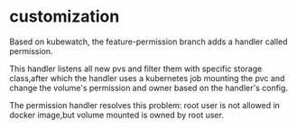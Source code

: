 # customization
Based on kubewatch, the feature-permission branch adds a handler called permission.

This handler listens all new pvs and filter them with specific storage class,after which the handler uses a kubernetes job
mounting the pvc and change the volume's permission and owner based on the handler's config.

The permission handler resolves this problem: root user is not allowed in docker image,but volume mounted is owned by root user.

